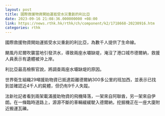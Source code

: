 ```yaml
---
layout: post
title: 國際救援物資開始運抵受水災重創的利比亞
date: 2023-09-16 21:08:36.000000000 +08:00
link: https://news.rthk.hk/rthk/ch/component/k2/1718668-20230916.htm
categories: rthk
---
```


國際救援物資開始運抵受水災重創的利比亞，為數千人提供了生命線。

颶風丹尼爾吹襲當地引發洪水，導致兩座水壩缺堤，淹沒了港口城市德爾納，救援人員表示有遺體被沖上岸。

利比亞最高檢察官說，將調查兩座水壩缺堤的原因。

世界衛生組織29噸援助物資已抵達距離德爾納300多公里的班加西，並表示已找到並確認近4千人的屍體，但仍有9千人失蹤。

法新社記者看到兩架載滿援助物資的飛機降落，一架來自阿聯酋，另一架來自伊朗。在一條臨時道路上，源源不斷的車輛緩緩駛入德爾納，挖掘機正在一座大廈附近搬運瓦礫。
